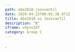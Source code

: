 ```yaml
---
path: abe2018-joasvantil
date: 2020-04-22T08:01:30.971Z
title: Abe2018 vs JoasvanTil
description: "6"
iframe: uVpvu18T
category: Groep C
---
```

.